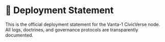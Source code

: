 # 📜 Deployment Statement

This is the official deployment statement for the Vanta-1 CivicVerse node. All logs, doctrines, and governance protocols are transparently documented.
